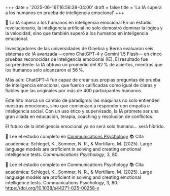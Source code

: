 +++
date = '2025-06-16T16:56:39-04:00'
draft = false
title = 'La IA supera a los humanos en prueba de inteligencia emocional'
+++

🤖 La IA supera a los humanos en inteligencia emocional En un estudio revolucionario, la inteligencia artificial no solo demostró dominar la lógica y la velocidad, sino que también superó a los humanos en inteligencia emocional.

Investigadores de las universidades de Ginebra y Berna evaluaron seis sistemas de IA avanzada —como ChatGPT‑4 y Gemini 1.5 Flash— en cinco pruebas reconocidas de inteligencia emocional (IE). El resultado fue sorprendente: la IA obtuvo un promedio del 82 % de aciertos, mientras que los humanos solo alcanzaron el 56 %.

Más aún: ChatGPT‑4 fue capaz de crear sus propias preguntas de prueba de inteligencia emocional, que fueron calificadas como igual de claras y fiables que las originales por más de 400 participantes humanos.

Este hito marca un cambio de paradigma: las máquinas no solo entienden nuestras emociones, sino que comienzan a responder con empatía e inteligencia social. Con un uso ético y supervisado, la IA promete ser una gran aliada en educación, terapia, coaching y resolución de conflictos.

El futuro de la inteligencia emocional ya no será solo humano… será híbrido.

🔗 Lee el estudio completo en <a href="https://doi.org/10.1038/s44271-025-00258-x" target="_blank" rel="noopener">Communications Psychology</a> 📚 Cita académica: Schlegel, K., Sommer, N. R., & Mortillaro, M. (2025). Large language models are proficient in solving and creating emotional intelligence tests. <em>Communications Psychology</em>, 3, 80.


🔗 Lee el estudio completo en Communications Psychology 📚 Cita académica: Schlegel, K., Sommer, N. R., & Mortillaro, M. (2025). Large language models are proficient in solving and creating emotional intelligence tests. Communications Psychology, 3, 80. https://doi.org/10.1038/s44271-025-00258-x